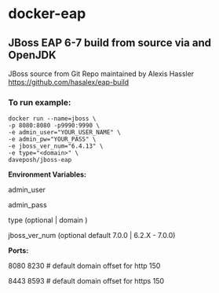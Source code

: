 # docker-eap
## JBoss EAP 6-7 build from source via and OpenJDK
JBoss source from Git Repo maintained by Alexis Hassler
https://github.com/hasalex/eap-build

### To run example:
    docker run --name=jboss \
    -p 8080:8080 -p9990:9990 \
    -e admin_user="YOUR_USER_NAME" \ 
    -e admin_pw="YOUR_PASS" \
    -e jboss_ver_num="6.4.13" \
    -e type="<domain>" \
    daveposh/jboss-eap
  
**Environment Variables:**

   admin_user <jboss admin console user>
  
   admin_pass <jboss admin console pasword>

  type (optional | domain )
 
  jboss_ver_num  (optional default 7.0.0 | 6.2.X - 7.0.0)
  
**Ports:**

  8080 8230 # default domain offset for http 150

  8443 8593 # default domain offset for https 150
